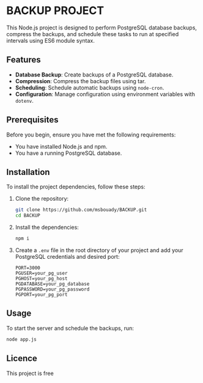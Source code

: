 # BACKUP PROJECT

This Node.js project is designed to perform PostgreSQL database backups, compress the backups, and schedule these tasks to run at specified intervals using ES6 module syntax.

## Features

- **Database Backup**: Create backups of a PostgreSQL database.
- **Compression**: Compress the backup files using tar.
- **Scheduling**: Schedule automatic backups using `node-cron`.
- **Configuration**: Manage configuration using environment variables with `dotenv`.

## Prerequisites

Before you begin, ensure you have met the following requirements:
- You have installed Node.js and npm.
- You have a running PostgreSQL database.

## Installation

To install the project dependencies, follow these steps:

1. Clone the repository:
    ```sh
    git clone https://github.com/msbouady/BACKUP.git
    cd BACKUP
    ```

2. Install the dependencies:
    ```sh
    npm i
    ```

3. Create a `.env` file in the root directory of your project and add your PostgreSQL credentials and desired port:
    ```env
    PORT=3000
    PGUSER=your_pg_user
    PGHOST=your_pg_host
    PGDATABASE=your_pg_database
    PGPASSWORD=your_pg_password
    PGPORT=your_pg_port
    ```

## Usage

To start the server and schedule the backups, run:
```sh
node app.js
```
## Licence

This project is free

